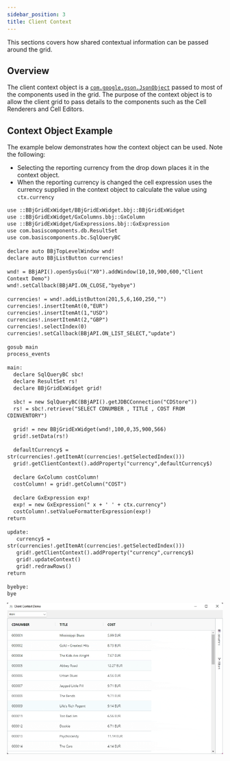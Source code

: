 ```yaml
---
sidebar_position: 3
title: Client Context
---
```


This sections covers how shared contextual information can be passed around the grid.

## Overview

The client context object is a [`com.google.gson.JsonObject`](https://www.javadoc.io/doc/com.google.code.gson/gson/2.8.5/com/google/gson/JsonObject.html) passed to most of the components used in the grid. The purpose of the context object is to allow the client grid to pass details to the components such as the Cell Renderers and Cell Editors.

## Context Object Example

The example below demonstrates how the context object can be used. Note the following:

* Selecting the reporting currency from the drop down places it in the context object.
* When the reporting currency is changed the cell expression uses the currency supplied in the context object to calculate the value using `ctx.currency`

```bbj showLineNumbers
use ::BBjGridExWidget/BBjGridExWidget.bbj::BBjGridExWidget
use ::BBjGridExWidget/GxColumns.bbj::GxColumn
use ::BBjGridExWidget/GxExpressions.bbj::GxExpression
use com.basiscomponents.db.ResultSet
use com.basiscomponents.bc.SqlQueryBC

declare auto BBjTopLevelWindow wnd!
declare auto BBjListButton currencies!

wnd! = BBjAPI().openSysGui("X0").addWindow(10,10,900,600,"Client Context Demo")
wnd!.setCallback(BBjAPI.ON_CLOSE,"byebye")

currencies! = wnd!.addListButton(201,5,6,160,250,"")
currencies!.insertItemAt(0,"EUR")
currencies!.insertItemAt(1,"USD")
currencies!.insertItemAt(2,"GBP")
currencies!.selectIndex(0)
currencies!.setCallback(BBjAPI.ON_LIST_SELECT,"update")

gosub main
process_events

main:
  declare SqlQueryBC sbc!
  declare ResultSet rs!
  declare BBjGridExWidget grid!

  sbc! = new SqlQueryBC(BBjAPI().getJDBCConnection("CDStore"))
  rs! = sbc!.retrieve("SELECT CDNUMBER , TITLE , COST FROM CDINVENTORY")

  grid! = new BBjGridExWidget(wnd!,100,0,35,900,566)
  grid!.setData(rs!)
  
  defaultCurrency$ = str(currencies!.getItemAt(currencies!.getSelectedIndex()))
  grid!.getClientContext().addProperty("currency",defaultCurrency$)
  
  declare GxColumn costColumn!
  costColumn! = grid!.getColumn("COST")
  
  declare GxExpression exp!
  exp! = new GxExpression(" x + ' ' + ctx.currency")
  costColumn!.setValueFormatterExpression(exp!)
return

update:
   currency$ = str(currencies!.getItemAt(currencies!.getSelectedIndex()))
   grid!.getClientContext().addProperty("currency",currency$)
   grid!.updateContext()
   grid!.redrawRows()
return

byebye:
bye
```

![BBjGridExWidget - Client Context](./assets/client-context.gif)